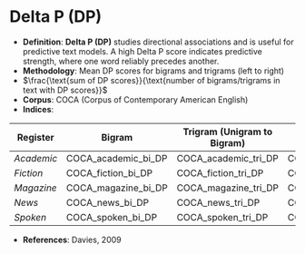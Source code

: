 # Delta P (DP)
- **Definition**: **Delta P (DP)** studies directional associations and is useful for predictive text models. A high Delta P score indicates predictive strength, where one word reliably precedes another.
- **Methodology**: Mean DP scores for bigrams and trigrams (left to right)
- $\frac{\text{sum of DP scores}}{\text{number of bigrams/trigrams in text with DP scores}}$
- **Corpus**: COCA (Corpus of Contemporary American English)
- **Indices**:

| Register   | Bigram               | Trigram (Unigram to Bigram)  | Trigram (Bigram to Unigram)  |
| ---------- | -------------------- | ---------------------------- | ---------------------------- |
| *Academic* | COCA_academic_bi_DP  | COCA_academic_tri_DP         | COCA_academic_tri_2_DP       |
| *Fiction*  | COCA_fiction_bi_DP   | COCA_fiction_tri_DP          | COCA_fiction_tri_2_DP        |
| *Magazine* | COCA_magazine_bi_DP  | COCA_magazine_tri_DP         | COCA_magazine_tri_2_DP       |
| *News*     | COCA_news_bi_DP      | COCA_news_tri_DP             | COCA_news_tri_2_DP           |
| *Spoken*   | COCA_spoken_bi_DP    | COCA_spoken_tri_DP           | COCA_spoken_tri_2_DP         |

- **References**: Davies, 2009